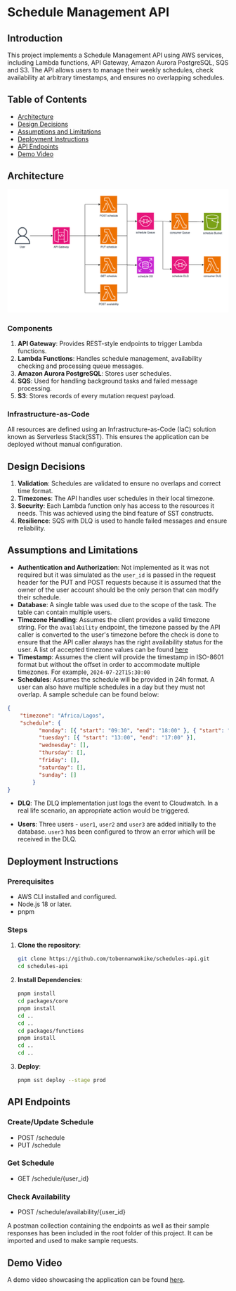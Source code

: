 # Schedule Management API

## Introduction

This project implements a Schedule Management API using AWS services, including Lambda functions, API Gateway, Amazon Aurora PostgreSQL, SQS and S3. The API allows users to manage their weekly schedules, check availability at arbitrary timestamps, and ensures no overlapping schedules.

## Table of Contents

- [Architecture](#architecture)
- [Design Decisions](#design-decisions)
- [Assumptions and Limitations](#assumptions-and-limitations)
- [Deployment Instructions](#deployment-instructions)
- [API Endpoints](#api-endpoints)
- [Demo Video](#demo-video)

## Architecture

![Architecture Diagram](./Schedule.png)

### Components

1. **API Gateway**: Provides REST-style endpoints to trigger Lambda functions.
2. **Lambda Functions**: Handles schedule management, availability checking and processing queue messages.
3. **Amazon Aurora PostgreSQL**: Stores user schedules.
4. **SQS**: Used for handling background tasks and failed message processing.
5. **S3**: Stores records of every mutation request payload.

### Infrastructure-as-Code

All resources are defined using an Infrastructure-as-Code (IaC) solution known as Serverless Stack(SST). This ensures the application can be deployed without manual configuration.

## Design Decisions

1. **Validation**: Schedules are validated to ensure no overlaps and correct time format.
2. **Timezones**: The API handles user schedules in their local timezone.
3. **Security**: Each Lambda function only has access to the resources it needs. This was achieved using the bind feature of SST constructs.
4. **Resilience**: SQS with DLQ is used to handle failed messages and ensure reliability.

## Assumptions and Limitations

- **Authentication and Authorization**: Not implemented as it was not required but it was simulated as the `user_id` is passed in the request header for the PUT and POST requests because it is assumed that the owner of the user account should be the only person that can modify their schedule. 
- **Database**: A single table was used due to the scope of the task. The table can contain multiple users.
- **Timezone Handling**: Assumes the client provides a valid timezone string. For the `availability` endpoint, the timezone passed by the API caller is converted to the user's timezone before the check is done to ensure that the API caller always has the right availability status for the user. A list of accepted timezone values can be found [here](https://gist.github.com/diogocapela/12c6617fc87607d11fd62d2a4f42b02a)
- **Timestamp**: Assumes the client will provide the timestamp in ISO-8601 format but without the offset in order to accommodate multiple timezones. For example, `2024-07-22T15:30:00`
- **Schedules**: Assumes the schedule will be provided in 24h format. A user can also have multiple schedules in a day but they must not overlap. A sample schedule can be found below:
```json
{
    "timezone": "Africa/Lagos",
    "schedule": {
          "monday": [{ "start": "09:30", "end": "18:00" }, { "start": "04:30", "end": "06:00" }],
          "tuesday": [{ "start": "13:00", "end": "17:00" }],
          "wednesday": [],
          "thursday": [],
          "friday": [],
          "saturday": [],
          "sunday": []
        }
}
```

- **DLQ**: The DLQ implementation just logs the event to Cloudwatch. In a real life scenario, an appropriate action would be triggered.

- **Users**: Three users - `user1`, `user2` and `user3` are added initially to the database. `user3` has been configured to throw an error which will be received in the DLQ.

## Deployment Instructions

### Prerequisites

- AWS CLI installed and configured.
- Node.js 18 or later.
- pnpm

### Steps

1. **Clone the repository**:
   ```bash
   git clone https://github.com/tobennanwokike/schedules-api.git
   cd schedules-api
   ```

2. **Install Dependencies**:
   ```bash
   pnpm install
   cd packages/core
   pnpm install
   cd ..
   cd ..
   cd packages/functions
   pnpm install
   cd ..
   cd ..
   ```
3. **Deploy**:
   ```bash
   pnpm sst deploy --stage prod
   ```

## API Endpoints

### Create/Update Schedule

- POST /schedule
- PUT /schedule

### Get Schedule

- GET /schedule/{user_id}

### Check Availability

- POST /schedule/availability/{user_id}


A postman collection containing the endpoints as well as their sample responses has been included in the root folder of this project. It can be imported and used to make sample requests.

## Demo Video

A demo video showcasing the application can be found [here](https://www.loom.com/share/7d16b55ea9404e838aeb144ec44ebff3).